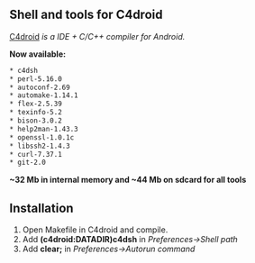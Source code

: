 Shell and tools for C4droid
----------------------------
[C4droid] *is a IDE + C/C++ compiler for Android.*

**Now available:**
```sh
* c4dsh
* perl-5.16.0
* autoconf-2.69
* automake-1.14.1
* flex-2.5.39
* texinfo-5.2
* bison-3.0.2
* help2man-1.43.3
* openssl-1.0.1c
* libssh2-1.4.3
* curl-7.37.1
* git-2.0
```
**~32 Mb in internal memory and ~44 Mb on sdcard for all tools**

Installation
--------------

1.  Open Makefile in C4droid and compile.
2.  Add **(c4droid:DATADIR)c4dsh**  in *Preferences->Shell path*
3.  Add **clear;**  in *Preferences->Autorun command*

[C4droid]:https://play.google.com/store/apps/details?id=com.n0n3m4.droidc